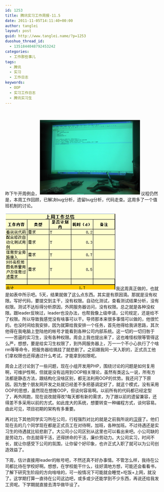 ```yaml
---
id: 1253
title: 腾讯实习工作周报-11.5
date: 2011-11-05T14:11:40+00:00
author: tanglei
layout: post
guid: http://www.tanglei.name/?p=1253
duoshuo_thread_id:
  - 1351844048792453242
categories:
  - 工作那些事儿
tags:
  - 腾讯
  - 实习
  - 工作日志
keywords:
  - OOP
  - 实习工作日志
  - 腾讯实习生
---
```

&nbsp;

昨下午开周例会，<img class="alignleft" src="/wp-content/uploads/2011/11/110511_0611_1151.png" alt="腾讯实习生,工作周会"  />议程仍然是，本周工作回顾，已解决bug分析，遗留bug分析，代码走查。这周多了一个值班机制的讨论。

<img class="alignright" src="/wp-content/uploads/2011/11/110511_0611_1152.png" alt="工作周报"  />我这周真正做的，也就是如表中所示吧。5天，结果就做了这么点东西。其实是有原因滴。那就是没有权限。写好代码，要提交到主干，没有权限。自动化测试，查看测试结果分析，没有权限。测试不达标得分析原因，外网服务器访问，没有权限。总之就是各种没权限。跟leader反映过，leader也没办法，也帮我像上级申请，公司规定，还是给不了权限。所以导致我感觉没有啥事可以干。导师那本来很多事情可以做的，他很忙的。也没时间给我安排，因为就算给我安排一个任务，首先他得给我讲思路，其次他得在我电脑上登陆他的帐号才能看到各种公司内部系统。这一切的一切归咎于——苦逼的实习生，没有各种权限。周会上我也提出来了，这也难怪权限等管得这么严，想想，要是给实习生权限了，到外网服务器上，万一一个不小心执行了个啥rm等等命令，把服务器给搞挂了就悲剧了。之前跟我同一天入职的，正式员工他们拿权限也还得通过什么考试，才能拿到权限呢。

周会上还讨论到了一些问题，现在小组开发用PHP，围绕讨论的问题是如何复用啊，可维护性啊，但就是没有运用到OOP相关理论，虽然有类这么一说，所有方法都是静态方法，跟结构化没啥区别，都无法利用OOP的优势。我还问了下原因。因为整个朋友网开发之处就已经差不多把基调定好了，就这个模式，没有采用OOP的思想，虽然现在想推OOP，但谈何容易啊。以前所有的代码都已经定型了，再外网跑，现在说改就得改?每天都有新的需求，为了跟以前的遗留兼容，还得差不多采用以前的方式。如此庞大的系统，想要转变一种编程方式，谈何容易。由此可见，项目初期的架构有多重要。

再对比下其他同学实习所在公司，行程强烈对比的就是之前我所说的[汉得](/blog/interview_hand.html)了。他们现在去的几个同学现在都是正式员工在对待啊，加班，各种加班。不过待遇还是实习生的待遇就比较悲剧了。大公司小公司区别从这里也可以看出来吧。小公司缺的是劳动力，你去就得干活，还得拼命的干活，廉价劳动力。大公司实习，时间不长，就让你感受下公司的氛围，让你留个好印象，也许正式入职了就可以为公司创造效益了。

下周，估计直接用leader的帐号吧，不然还真不好办事情。不管怎么样，我待在公司都比待在学校好啊。想想，在学校能干什么，往好滴地方想，可能还会看看书，了解下研究生阶段的方向啥啥的，可一般情况下可能就会睡觉+吃饭+上网，就没了。这学期打算一直待在公司这边吧，或多或少还能学到不少东西，再说还给我发工资呢。下学期就直接去清华做毕设了。
